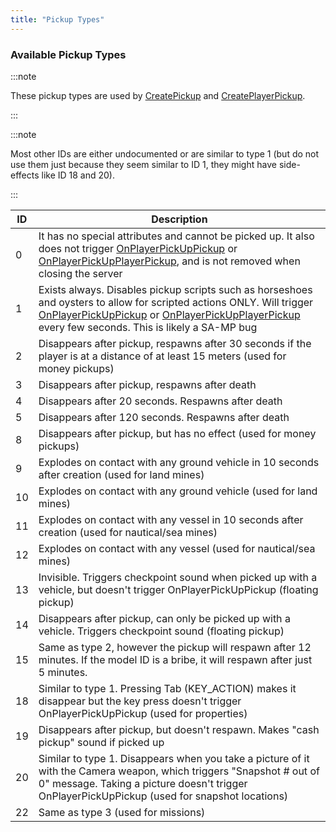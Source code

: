 ```yaml
---
title: "Pickup Types"
---
```


### Available Pickup Types

:::note

These pickup types are used by [CreatePickup](../functions/CreatePickup) and [CreatePlayerPickup](../functions/CreatePlayerPickup).

:::

:::note

Most other IDs are either undocumented or are similar to type 1 (but do not use them just because they seem similar to ID 1, they might have side-effects like ID 18 and 20).

:::

| ID  | Description                                                                                                                                                                                                                                                                                             |
| --- | ------------------------------------------------------------------------------------------------------------------------------------------------------------------------------------------------------------------------------------------------------------------------------------------------------- |
| 0   | It has no special attributes and cannot be picked up. It also does not trigger [OnPlayerPickUpPickup](../callbacks/OnPlayerPickUpPickup) or [OnPlayerPickUpPlayerPickup](../callbacks/OnPlayerPickUpPlayerPickup), and is not removed when closing the server                                           |
| 1   | Exists always. Disables pickup scripts such as horseshoes and oysters to allow for scripted actions ONLY. Will trigger [OnPlayerPickUpPickup](../callbacks/OnPlayerPickUpPickup) or [OnPlayerPickUpPlayerPickup](../callbacks/OnPlayerPickUpPlayerPickup) every few seconds. This is likely a SA-MP bug |
| 2   | Disappears after pickup, respawns after 30 seconds if the player is at a distance of at least 15 meters (used for money pickups)                                                                                                                                                                        |
| 3   | Disappears after pickup, respawns after death                                                                                                                                                                                                                                                           |
| 4   | Disappears after 20 seconds. Respawns after death                                                                                                                                                                                                                                                       |
| 5   | Disappears after 120 seconds. Respawns after death                                                                                                                                                                                                                                                      |
| 8   | Disappears after pickup, but has no effect (used for money pickups)                                                                                                                                                                                                                                     |
| 9   | Explodes on contact with any ground vehicle in 10 seconds after creation (used for land mines)                                                                                                                                                                                                          |
| 10  | Explodes on contact with any ground vehicle (used for land mines)                                                                                                                                                                                                                                       |
| 11  | Explodes on contact with any vessel in 10 seconds after creation (used for nautical/sea mines)                                                                                                                                                                                                          |
| 12  | Explodes on contact with any vessel (used for nautical/sea mines)                                                                                                                                                                                                                                       |
| 13  | Invisible. Triggers checkpoint sound when picked up with a vehicle, but doesn't trigger OnPlayerPickUpPickup (floating pickup)                                                                                                                                                                          |
| 14  | Disappears after pickup, can only be picked up with a vehicle. Triggers checkpoint sound (floating pickup)                                                                                                                                                                                              |
| 15  | Same as type 2, however the pickup will respawn after 12 minutes. If the model ID is a bribe, it will respawn after just 5 minutes.                                                                                                                                                                     |
| 18  | Similar to type 1. Pressing Tab (KEY_ACTION) makes it disappear but the key press doesn't trigger OnPlayerPickUpPickup (used for properties)                                                                                                                                                            |
| 19  | Disappears after pickup, but doesn't respawn. Makes "cash pickup" sound if picked up                                                                                                                                                                                                                    |
| 20  | Similar to type 1. Disappears when you take a picture of it with the Camera weapon, which triggers "Snapshot # out of 0" message. Taking a picture doesn't trigger OnPlayerPickUpPickup (used for snapshot locations)                                                                                   |
| 22  | Same as type 3 (used for missions)                                                                                                                                                                                                                                                                      |
